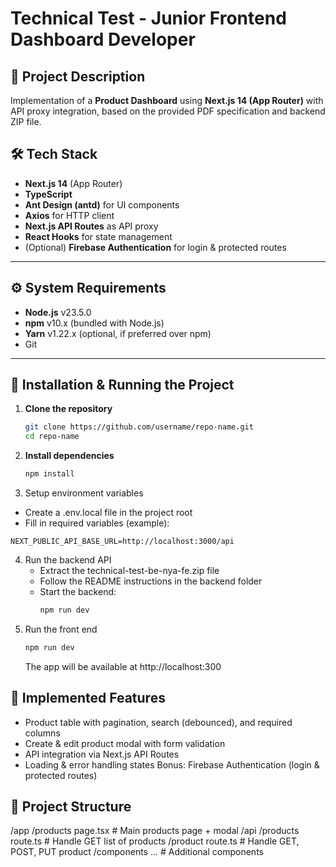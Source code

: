 # Technical Test - Junior Frontend Dashboard Developer

## 📌 Project Description
Implementation of a **Product Dashboard** using **Next.js 14 (App Router)** with API proxy integration, based on the provided PDF specification and backend ZIP file.

## 🛠 Tech Stack
- **Next.js 14** (App Router)
- **TypeScript**
- **Ant Design (antd)** for UI components
- **Axios** for HTTP client
- **Next.js API Routes** as API proxy
- **React Hooks** for state management
- (Optional) **Firebase Authentication** for login & protected routes

---

## ⚙ System Requirements
- **Node.js** v23.5.0
- **npm** v10.x (bundled with Node.js)
- **Yarn** v1.22.x (optional, if preferred over npm)
- Git


---

## 🚀 Installation & Running the Project

1. **Clone the repository**
   ```bash
   git clone https://github.com/username/repo-name.git
   cd repo-name
2. **Install dependencies**
   ```bash
   npm install
3. Setup environment variables
  - Create a .env.local file in the project root
  - Fill in required variables (example):
  ```env
  NEXT_PUBLIC_API_BASE_URL=http://localhost:3000/api
  ```
4. Run the backend API
   - Extract the technical-test-be-nya-fe.zip file
   - Follow the README instructions in the backend folder
   - Start the backend:
     ```bash
     npm run dev
5. Run the front end
   ```bash
   npm run dev
   ```
   The app will be available at http://localhost:300


## 📄 Implemented Features

 - Product table with pagination, search (debounced), and required columns
 - Create & edit product modal with form validation
 - API integration via Next.js API Routes
 - Loading & error handling states
 Bonus: Firebase Authentication (login & protected routes)

## 📂 Project Structure
/app
  /products
    page.tsx        # Main products page + modal
  /api
    /products
      route.ts      # Handle GET list of products
    /product
      route.ts      # Handle GET, POST, PUT product
/components
  ...               # Additional components
